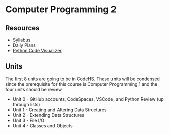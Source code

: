 # Computer Programming 2

## Resources
* Syllabus
* Daily Plans
* [Python Code Visualizer](https://cscircles.cemc.uwaterloo.ca/visualize)

## Units
The first 8 units are going to be in CodeHS. These units will be condensed since the prerequisite for this course is Computer Programming 1 and the four units should be review
* Unit 0 - GitHub accounts, CodeSpaces, VSCode, and Python Review (up through lists)
* Unit 1 - Creating and Altering Data Structures
* Unit 2 - Extending Data Structures
* Unit 3 - File I/O
* Unit 4 - Classes and Objects

